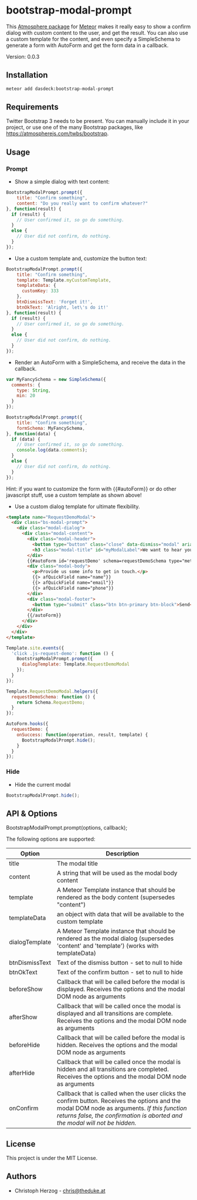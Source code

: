 # bootstrap-modal-prompt

This [Atmosphere package](https://atmospherejs.com/dasdeck/bootstrap-modal-prompt) for [Meteor](http://meteor.com) makes it really easy to show a confirm dialog with custom content to the user, and get the result. You can also use a custom template for the content, and even specify a SimpleSchema to generate a form with AutoForm and get the form data in a callback.

Version: 0.0.3

## Installation

```bash
meteor add dasdeck:bootstrap-modal-prompt
```

## Requirements

Twitter Bootstrap 3 needs to be present. 
You can manually include it in your project, or use one of the many Bootstrap packages, like https://atmospherejs.com/twbs/bootstrap.

## Usage

### Prompt

* Show a simple dialog with text content:

```javascript
BootstrapModalPrompt.prompt({
    title: "Confirm something",
    content: "Do you really want to confirm whatever?"
}, function(result) {
  if (result) {
    // User confirmed it, so go do something.
  }
  else {
    // User did not confirm, do nothing.
  }
});
```

* Use a custom template and, customize the button text: 

```javascript
BootstrapModalPrompt.prompt({
    title: "Confirm something",
    template: Template.myCustomTemplate,
    templateData: {
      customKey: 333
    },
    btnDismissText: 'Forget it!',
    btnOkText: 'Alright, let\'s do it!'
}, function(result) {
  if (result) {
    // User confirmed it, so go do something.
  }
  else {
    // User did not confirm, do nothing.
  }
});
```

* Render an AutoForm with a SimpleSchema, and receive the data in the callback.

```javascript
var MyFancySchema = new SimpleSchema({
  comments: {
    type: String,
    min: 20
  }
});

BootstrapModalPrompt.prompt({
    title: "Confirm something",
    formSchema: MyFancySchema,
}, function(data) {
  if (data) {
    // User confirmed it, so go do something.
    console.log(data.comments);
  }
  else {
    // User did not confirm, do nothing.
  }
});
```

Hint: if you want to customize the form with {{#autoForm}} or do other javascript stuff,
use a custom template as shown above!

* Use a custom dialog template for ultimate flexibility.

```html
<template name="RequestDemoModal">
  <div class="bs-modal-prompt">
    <div class="modal-dialog">
      <div class="modal-content">
        <div class="modal-header">
          <button type="button" class="close" data-dismiss="modal" aria-hidden="true">×</button>
          <h3 class="modal-title" id="myModalLabel">We want to hear you out!</h3>
        </div>
        {{#autoForm id='requestDemo' schema=requestDemoSchema type="method" meteormethod="requestDemo" resetOnSuccess=false}}
        <div class="modal-body">
          <p>Provide us some info to get in touch.</p>
          {{> afQuickField name="name"}}
          {{> afQuickField name="email"}}
          {{> afQuickField name="phone"}}
        </div>
        <div class="modal-footer">
          <button type="submit" class="btn btn-primary btn-block">Send</button>
        </div>
        {{/autoForm}}
      </div>
    </div>
  </div>
</template>
```

```javascript
Template.site.events({
  'click .js-request-demo': function () {
    BootstrapModalPrompt.prompt({
      dialogTemplate: Template.RequestDemoModal
    });
  }
});

Template.RequestDemoModal.helpers({
  requestDemoSchema: function () {
    return Schema.RequestDemo;
  }
});

AutoForm.hooks({
  requestDemo: {
    onSuccess: function(operation, result, template) {
      BootstrapModalPrompt.hide();
    }
  }
});
```

### Hide

* Hide the current modal

```javascript
BootstrapModalPrompt.hide();
```

## API & Options

BootstrapModalPrompt.prompt(options, callback);

The following options are supported:

Option | Description
------ | -----------
title | The modal title
content | A string that will be used as the modal body content
template | A Meteor Template instance that should be rendered as the body content (supersedes "content")
templateData | an object with data that will be available to the custom template
dialogTemplate | A Meteor Template instance that should be rendered as the modal dialog (supersedes 'content' and 'template') (works with templateData)
btnDismissText | Text of the dismiss button - set to null to hide
btnOkText | Text of the confirm button - set to null to hide
beforeShow | Callback that will be called before the modal is displayed. Receives the options and the modal DOM node as arguments
afterShow | Callback that will be called once the modal is displayed and all transitions are complete. Receives the options and the modal DOM node as arguments
beforeHide | Callback that will be called before the modal is hidden. Receives the options and the modal DOM node as arguments
afterHide | Callback that will be called once the modal is hidden and all transitions are completed. Receives the options and the modal DOM node as arguments
onConfirm | Callback that is called when the user clicks the confirm button. Receives the options and the modal DOM node as arguments. *If this function returns false, the confirmation is aborted and the modal will not be hidden.*

## License

This project is under the MIT License.

## Authors

* Christoph Herzog - chris@theduke.at
